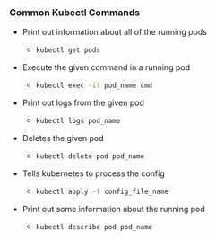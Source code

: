 ### Common Kubectl Commands

- Print out information about all of the running pods
  - ```bash
    kubectl get pods
    ```
- Execute the given command in a running pod
  - ```bash
    kubectl exec -it pod_name cmd
    ```
- Print out logs from the given pod
  - ```bash
    kubectl logs pod_name
    ```
- Deletes the given pod
  - ```bash
    kubectl delete pod pod_name
    ```
- Tells kubernetes to process the config
  - ```bash
    kubectl apply -f config_file_name
    ```
- Print out some information about the running pod
  - ```bash
    kubectl describe pod pod_name
    ```